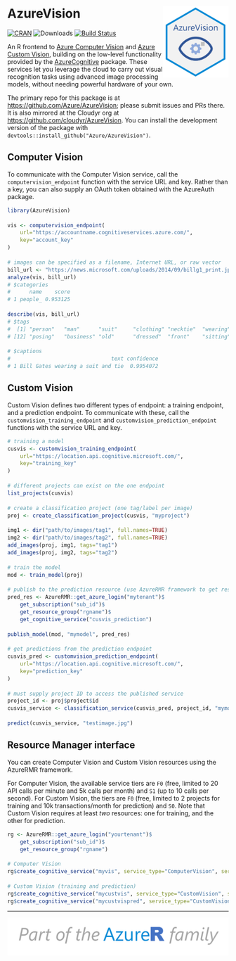 # AzureVision <img src="man/figures/logo.png" align="right" width=150 />

[![CRAN](https://www.r-pkg.org/badges/version/AzureVision)](https://cran.r-project.org/package=AzureVision)
![Downloads](https://cranlogs.r-pkg.org/badges/AzureVision)
[![Build Status](https://asiadatascience.visualstudio.com/AzureR/_apis/build/status/Azure.AzureVision?branchName=master)](https://asiadatascience.visualstudio.com/AzureR/_build/latest?definitionId=13&branchName=master)

An R frontend to [Azure Computer Vision](https://azure.microsoft.com/services/cognitive-services/computer-vision/) and [Azure Custom Vision](https://azure.microsoft.com/services/cognitive-services/custom-vision-service/), building on the low-level functionality provided by the [AzureCognitive](https://github.com/Azure/AzureCognitive) package. These services let you leverage the cloud to carry out visual recognition tasks using advanced image processing models, without needing powerful hardware of your own.

The primary repo for this package is at https://github.com/Azure/AzureVision; please submit issues and PRs there. It is also mirrored at the Cloudyr org at https://github.com/cloudyr/AzureVision. You can install the development version of the package with `devtools::install_github("Azure/AzureVision")`.

## Computer Vision

To communicate with the Computer Vision service, call the `computervision_endpoint` function with the service URL and key. Rather than a key, you can also supply an OAuth token obtained with the AzureAuth package.

```r
library(AzureVision)

vis <- computervision_endpoint(
    url="https://accountname.cognitiveservices.azure.com/",
    key="account_key"
)

# images can be specified as a filename, Internet URL, or raw vector
bill_url <- "https://news.microsoft.com/uploads/2014/09/billg1_print.jpg"
analyze(vis, bill_url)
# $categories
#      name    score
# 1 people_ 0.953125

describe(vis, bill_url)
# $tags
#  [1] "person"   "man"      "suit"     "clothing" "necktie"  "wearing"  "glasses"  "looking"  "holding"  "standing" "older"   
# [12] "posing"   "business" "old"      "dressed"  "front"    "sitting"  "black"    "hat"      "white"    "sign"     "phone"   

# $captions
#                                text confidence
# 1 Bill Gates wearing a suit and tie  0.9954072
```

## Custom Vision

Custom Vision defines two different types of endpoint: a training endpoint, and a prediction endpoint. To communicate with these, call the `customvision_training_endpoint` and `customvision_prediction_endpoint` functions with the service URL and key.

```r
# training a model
cusvis <- customvision_training_endpoint(
    url="https://location.api.cognitive.microsoft.com/",
    key="training_key"
)

# different projects can exist on the one endpoint
list_projects(cusvis)

# create a classification project (one tag/label per image)
proj <- create_classification_project(cusvis, "myproject")

img1 <- dir("path/to/images/tag1", full.names=TRUE)
img2 <- dir("path/to/images/tag2", full.names=TRUE)
add_images(proj, img1, tags="tag1")
add_images(proj, img2, tags="tag2")

# train the model
mod <- train_model(proj)

# publish to the prediction resource (use AzureRMR framework to get resource ID)
pred_res <- AzureRMR::get_azure_login("mytenant")$
    get_subscription("sub_id")$
    get_resource_group("rgname")$
    get_cognitive_service("cusvis_prediction")

publish_model(mod, "mymodel", pred_res)

# get predictions from the prediction endpoint
cusvis_pred <- customvision_prediction_endpoint(
    url="https://location.api.cognitive.microsoft.com/",
    key="prediction_key"
)

# must supply project ID to access the published service
project_id <- proj$project$id
cusvis_service <- classification_service(cusvis_pred, project_id, "mymodel")

predict(cusvis_service, "testimage.jpg")
```

## Resource Manager interface

You can create Computer Vision and Custom Vision resources using the AzureRMR framework.

For Computer Vision, the available service tiers are `F0` (free, limited to 20 API calls per minute and 5k calls per month) and `S1` (up to 10 calls per second). For Custom Vision, the tiers are `F0` (free, limited to 2 projects for training and 10k transactions/month for prediction) and `S0`. Note that Custom Vision requires at least _two_ resources: one for training, and the other for prediction.

```r
rg <- AzureRMR::get_azure_login("yourtenant")$
    get_subscription("sub_id")$
    get_resource_group("rgname")

# Computer Vision
rg$create_cognitive_service("myvis", service_type="ComputerVision", service_tier="S1")

# Custom Vision (training and prediction)
rg$create_cognitive_service("mycustvis", service_type="CustomVision", service_tier="S0")
rg$create_cognitive_service("mycustvispred", service_type="CustomVision.Prediction", service_tier="S0")
```

----
<p align="center"><a href="https://github.com/Azure/AzureR"><img src="https://github.com/Azure/AzureR/raw/master/images/logo2.png" width=800 /></a></p>
